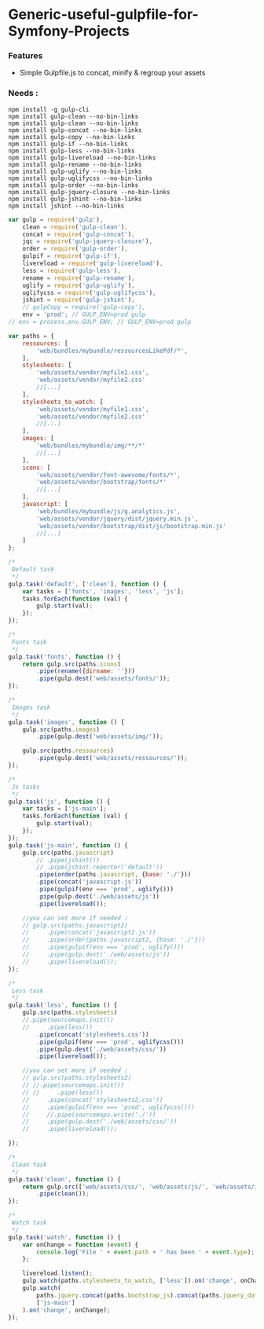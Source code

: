 # Generic-useful-gulpfile-for-Symfony-Projects
### Features

- Simple Gulpfile.js to concat, minify & regroup your assets


### Needs :
    npm install -g gulp-cli
    npm install gulp-clean --no-bin-links
    npm install gulp-clean --no-bin-links
    npm install gulp-concat --no-bin-links
    npm install gulp-copy --no-bin-links
    npm install gulp-if --no-bin-links
    npm install gulp-less --no-bin-links
    npm install gulp-livereload --no-bin-links
    npm install gulp-rename --no-bin-links
    npm install gulp-uglify --no-bin-links
    npm install gulp-uglifycss --no-bin-links
    npm install gulp-order --no-bin-links
    npm install gulp-jquery-closure --no-bin-links
    npm install gulp-jshint --no-bin-links
    npm install jshint --no-bin-links
    
```js
var gulp = require('gulp'),
    clean = require('gulp-clean'),
    concat = require('gulp-concat'),
    jqc = require('gulp-jquery-closure'),
    order = require('gulp-order'),
    gulpif = require('gulp-if'),
    livereload = require('gulp-livereload'),
    less = require('gulp-less'),
    rename = require('gulp-rename'),
    uglify = require('gulp-uglify'),
    uglifycss = require('gulp-uglifycss'),
    jshint = require('gulp-jshint'),
    // gulpCopy = require('gulp-copy'),
    env = 'prod'; // GULP_ENV=prod gulp
// env = process.env.GULP_ENV; // GULP_ENV=prod gulp

var paths = {
    ressources: [
        'web/bundles/mybundle/ressourcesLikePdf/*',
    ],
    stylesheets: [
        'web/assets/vendor/myfile1.css',
        'web/assets/vendor/myfile2.css'
        //[...]
    ],
    stylesheets_to_watch: [
        'web/assets/vendor/myfile1.css',
        'web/assets/vendor/myfile2.css'
        //[...]
    ],
    images: [
        'web/bundles/mybundle/img/**/*'
        //[...]
    ],
    icons: [
        'web/assets/vendor/font-awesome/fonts/*',
        'web/assets/vendor/bootstrap/fonts/*'
        //[...]
    ],
    javascript: [
        'web/bundles/mybundle/js/g.analytics.js',
        'web/assets/vendor/jquery/dist/jquery.min.js',
        'web/assets/vendor/bootstrap/dist/js/bootstrap.min.js'
        //[...]
    ]
};

/*
 Default task
 */
gulp.task('default', ['clean'], function () {
    var tasks = ['fonts', 'images', 'less', 'js'];
    tasks.forEach(function (val) {
        gulp.start(val);
    });
});

/*
 Fonts task
 */
gulp.task('fonts', function () {
    return gulp.src(paths.icons)
        .pipe(rename({dirname: ''}))
        .pipe(gulp.dest('web/assets/fonts/'));
});

/*
 Images task
 */
gulp.task('images', function () {
    gulp.src(paths.images)
        .pipe(gulp.dest('web/assets/img/'));

    gulp.src(paths.ressources)
        .pipe(gulp.dest('web/assets/ressources/'));
});

/*
 Js tasks
 */
gulp.task('js', function () {
    var tasks = ['js-main'];
    tasks.forEach(function (val) {
        gulp.start(val);
    });
});
gulp.task('js-main', function () {
    gulp.src(paths.javascript)
        // .pipe(jshint())
        // .pipe(jshint.reporter('default'))
        .pipe(order(paths.javascript, {base: './'}))
        .pipe(concat('javascript.js'))
        .pipe(gulpif(env === 'prod', uglify()))
        .pipe(gulp.dest('./web/assets/js'))
        .pipe(livereload());

    //you can set more if needed :
    // gulp.src(paths.javascript2)
    //     .pipe(concat('javascript2.js'))
    //     .pipe(order(paths.javascript2, {base: './'}))
    //     .pipe(gulpif(env === 'prod', uglify()))
    //     .pipe(gulp.dest('./web/assets/js'))
    //     .pipe(livereload());
});

/*
 Less task
 */
gulp.task('less', function () {
    gulp.src(paths.stylesheets)
    //.pipe(sourcemaps.init())
    //     .pipe(less())
        .pipe(concat('stylesheets.css'))
        .pipe(gulpif(env === 'prod', uglifycss()))
        .pipe(gulp.dest('./web/assets/css/'))
        .pipe(livereload());

    //you can set more if needed :
    // gulp.src(paths.stylesheets2)
    // //.pipe(sourcemaps.init())
    // //     .pipe(less())
    //     .pipe(concat('stylesheets2.css'))
    //     .pipe(gulpif(env === 'prod', uglifycss()))
    //     //.pipe(sourcemaps.write('./'))
    //     .pipe(gulp.dest('./web/assets/css/'))
    //     .pipe(livereload());

});

/*
 Clean task
 */
gulp.task('clean', function () {
    return gulp.src(['web/assets/css/', 'web/assets/js/', 'web/assets/images/', 'web/assets/fonts/'])
        .pipe(clean());
});

/*
 Watch task
 */
gulp.task('watch', function () {
    var onChange = function (event) {
        console.log('File ' + event.path + ' has been ' + event.type);
    };

    livereload.listen();
    gulp.watch(paths.stylesheets_to_watch, ['less']).on('change', onChange);
    gulp.watch(
        paths.jquery.concat(paths.bootstrap_js).concat(paths.jquery_datatables).concat(paths.javascript),
        ['js-main']
    ).on('change', onChange);
});
```

